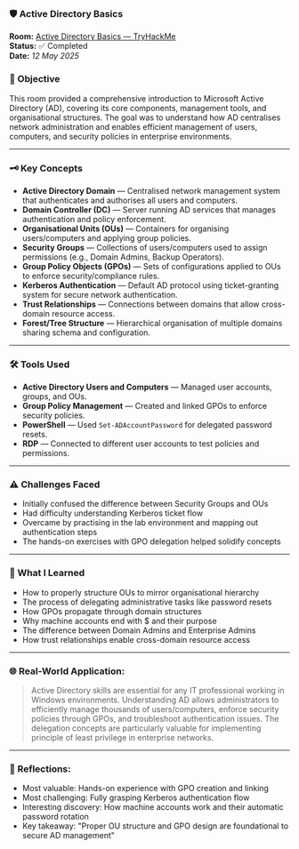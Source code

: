 ### 🛡️ Active Directory Basics

**Room:** [Active Directory Basics — TryHackMe](https://tryhackme.com/room/winadbasics)  
**Status:** ✅ Completed  
**Date:** *12 May 2025*  

### 🎯 Objective
This room provided a comprehensive introduction to Microsoft Active Directory (AD), covering its core components, management tools, and organisational structures. The goal was to understand how AD centralises network administration and enables efficient management of users, computers, and security policies in enterprise environments.

---

### 🗝️ Key Concepts  
- **Active Directory Domain** — Centralised network management system that authenticates and authorises all users and computers.  
- **Domain Controller (DC)** — Server running AD services that manages authentication and policy enforcement.  
- **Organisational Units (OUs)** — Containers for organising users/computers and applying group policies.  
- **Security Groups** — Collections of users/computers used to assign permissions (e.g., Domain Admins, Backup Operators).  
- **Group Policy Objects (GPOs)** — Sets of configurations applied to OUs to enforce security/compliance rules.  
- **Kerberos Authentication** — Default AD protocol using ticket-granting system for secure network authentication.  
- **Trust Relationships** — Connections between domains that allow cross-domain resource access.  
- **Forest/Tree Structure** — Hierarchical organisation of multiple domains sharing schema and configuration.  

---

### 🛠️ Tools Used
- **Active Directory Users and Computers** — Managed user accounts, groups, and OUs.  
- **Group Policy Management** — Created and linked GPOs to enforce security policies.  
- **PowerShell** — Used `Set-ADAccountPassword` for delegated password resets.  
- **RDP** — Connected to different user accounts to test policies and permissions.  

---

### ⚠️ Challenges Faced
- Initially confused the difference between Security Groups and OUs
- Had difficulty understanding Kerberos ticket flow
- Overcame by practising in the lab environment and mapping out authentication steps
- The hands-on exercises with GPO delegation helped solidify concepts

---

### 🧠 What I Learned
- How to properly structure OUs to mirror organisational hierarchy
- The process of delegating administrative tasks like password resets
- How GPOs propagate through domain structures
- Why machine accounts end with $ and their purpose
- The difference between Domain Admins and Enterprise Admins
- How trust relationships enable cross-domain resource access

---

### 🌐 Real-World Application:
> Active Directory skills are essential for any IT professional working in Windows environments. Understanding AD allows administrators to efficiently manage thousands of users/computers, enforce security policies through GPOs, and troubleshoot authentication issues. The delegation concepts are particularly valuable for implementing principle of least privilege in enterprise networks.

---

### 💭 Reflections:
- Most valuable: Hands-on experience with GPO creation and linking
- Most challenging: Fully grasping Kerberos authentication flow
- Interesting discovery: How machine accounts work and their automatic password rotation
- Key takeaway: "Proper OU structure and GPO design are foundational to secure AD management"
